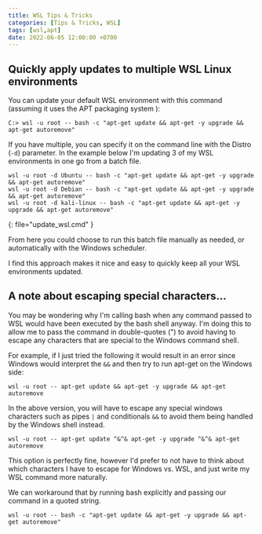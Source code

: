 ```yaml
---
title: WSL Tips & Tricks
categories: [Tips & Tricks, WSL]
tags: [wsl,apt]
date: 2022-06-05 12:00:00 +0700
---
```


## Quickly apply updates to multiple WSL Linux environments

You can update your default WSL environment with this command (assuming it uses the APT packaging system ):

```console
C:> wsl -u root -- bash -c "apt-get update && apt-get -y upgrade && apt-get autoremove"
```

If you have multiple, you can specify it on the command line with the Distro (`-d`) parameter. In the example below I'm updating 3 of my WSL environments in one go from a batch file. 

```batchfile
wsl -u root -d Ubuntu -- bash -c "apt-get update && apt-get -y upgrade && apt-get autoremove"
wsl -u root -d Debian -- bash -c "apt-get update && apt-get -y upgrade && apt-get autoremove"
wsl -u root -d kali-linux -- bash -c "apt-get update && apt-get -y upgrade && apt-get autoremove"
```
{: file="update_wsl.cmd" }

From here you could choose to run this batch file manually as needed, or automatically with the Windows scheduler.  

I find this approach makes it nice and easy to quickly keep all your WSL environments updated.


## A note about escaping special characters...

You may be wondering why I'm calling bash when any command passed to WSL would have been executed by the bash shell anyway. I'm doing this to allow me to pass the command in double-quotes (") to avoid having to escape any characters that are special to the Windows command shell.

For example, if I just tried the following it would result in an error since Windows would interpret the `&&` and then try to run apt-get on the Windows side:

```
wsl -u root -- apt-get update && apt-get -y upgrade && apt-get autoremove
```

In the above version, you will have to escape any special windows characters such as pipes `|` and conditionals `&&` to avoid them being handled by the Windows shell instead.

```
wsl -u root -- apt-get update ^&^& apt-get -y upgrade ^&^& apt-get autoremove
```

This option is perfectly fine, however I'd prefer to not have to think about which characters I have to escape for Windows vs. WSL, and just write my WSL command more naturally.

We can workaround that by running bash explicitly and passing our command in a quoted string.

```
wsl -u root -- bash -c "apt-get update && apt-get -y upgrade && apt-get autoremove"
```

